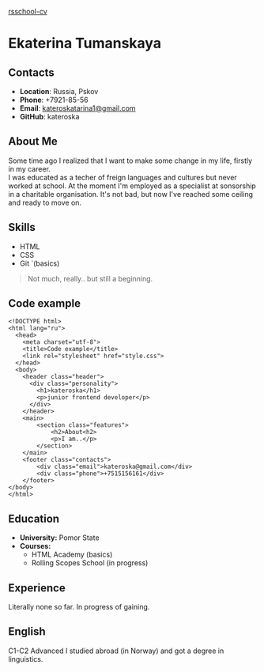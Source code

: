 [rsschool-cv](https://app.rs.school/)

# Ekaterina Tumanskaya

## Contacts

* **Location**: Russia, Pskov
* **Phone**: +7921-85-56
* **Email**: kateroskatarina1@gmail.com
* **GitHub**: kateroska

## About Me

Some time ago I realized that I want to make some change in my life, firstly in my career.  
I was educated as a techer of freign languages and cultures but never worked at school.
At the moment I'm employed as a specialist at sonsorship in a charitable organisation.
It's not bad, but now I've reached some ceiling and ready to move on.

## Skills

* HTML
* CSS
* Git `(basics)

>Not much, really.. but still a beginning.

## Code example

```
<!DOCTYPE html>
<html lang="ru">
  <head>
    <meta charset="utf-8">
    <title>Code example</title>
    <link rel="stylesheet" href="style.css">
  </head>
  <body>
    <header class="header">
      <div class="personality">
        <h1>kateroska</h1>
        <p>junior frontend developer</p>
      </div>
    </header>
    <main>
        <section class="features">
            <h2>About<h2>
            <p>I am..</p>
        </section>
    </main>
    <footer class="contacts">
        <div class="email">kateroska@gmail.com</div>
        <div class="phone">+7515156161</div>
    </footer>
</body>
</html>
```

## Education

* **University:** Pomor State
* **Courses:**
  * HTML Academy (basics)
  * Rolling Scopes School (in progress)

## Experience

Literally none so far. In progress of gaining.

## English

C1-C2 Advanced
I studied abroad (in Norway) and got a degree in linguistics.
